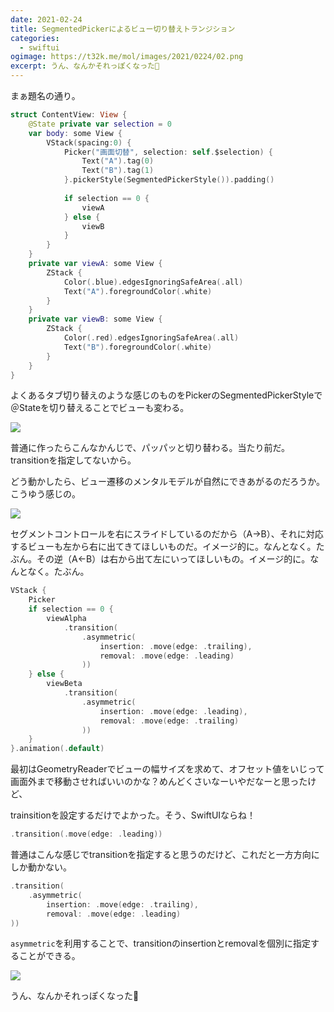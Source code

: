 ```yaml
---
date: 2021-02-24
title: SegmentedPickerによるビュー切り替えトランジション
categories:
  - swiftui
ogimage: https://t32k.me/mol/images/2021/0224/02.png
excerpt: うん、なんかそれっぽくなった🤗
---
```


まぁ題名の通り。

```swift
struct ContentView: View {
    @State private var selection = 0
    var body: some View {
        VStack(spacing:0) {
            Picker("画面切替", selection: self.$selection) {
                Text("A").tag(0)
                Text("B").tag(1)
            }.pickerStyle(SegmentedPickerStyle()).padding()
            
            if selection == 0 {
                viewA
            } else {
                viewB
            }
        }
    }
    private var viewA: some View {
        ZStack {
            Color(.blue).edgesIgnoringSafeArea(.all)
            Text("A").foregroundColor(.white)
        }
    }
    private var viewB: some View {
        ZStack {
            Color(.red).edgesIgnoringSafeArea(.all)
            Text("B").foregroundColor(.white)
        }
    }
}
```

よくあるタブ切り替えのような感じのものをPickerのSegmentedPickerStyleで＠Stateを切り替えることでビューも変わる。

![](/mol/images/2021/0224/00.gif)

普通に作ったらこんなかんじで、パッパッと切り替わる。当たり前だ。transitionを指定してないから。

どう動かしたら、ビュー遷移のメンタルモデルが自然にできあがるのだろうか。こうゆう感じの。

![](/mol/images/2021/0224/02.png)

セグメントコントロールを右にスライドしているのだから（A->B）、それに対応するビューも左から右に出てきてほしいものだ。イメージ的に。なんとなく。たぶん。その逆（A<-B）は右から出て左にいってほしいもの。イメージ的に。なんとなく。たぶん。

```swift
VStack {
    Picker
    if selection == 0 {
        viewAlpha
            .transition(
	            .asymmetric(
		            insertion: .move(edge: .trailing),
		            removal: .move(edge: .leading)
		        ))
    } else {
        viewBeta
            .transition(
	            .asymmetric(
		            insertion: .move(edge: .leading),
		            removal: .move(edge: .trailing)
		        ))
    }
}.animation(.default)
```

最初はGeometryReaderでビューの幅サイズを求めて、オフセット値をいじって画面外まで移動させればいいのかな？めんどくさいなーいやだなーと思ったけど、

trainsitionを設定するだけでよかった。そう、SwiftUIならね！

```swift
.transition(.move(edge: .leading)) 
```

普通はこんな感じでtransitionを指定すると思うのだけど、これだと一方方向にしか動かない。


```swift
.transition(
	.asymmetric(
		insertion: .move(edge: .trailing),
		removal: .move(edge: .leading)
))
```

`asymmetric`を利用することで、transitionのinsertionとremovalを個別に指定することができる。

![](/mol/images/2021/0224/01.gif)

うん、なんかそれっぽくなった🤗

